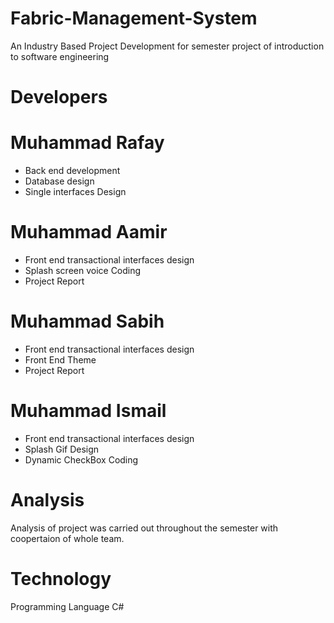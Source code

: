 # Fabric-Management-System
An Industry Based Project Development for semester project of introduction to software engineering

# Developers

Muhammad Rafay 
=============
* Back end development 
* Database design
* Single interfaces Design

Muhammad Aamir
=====
* Front end transactional interfaces design
* Splash screen voice Coding
* Project Report

Muhammad Sabih
==========
* Front end transactional interfaces design
* Front End Theme
* Project Report

Muhammad Ismail
======
* Front end transactional interfaces design
* Splash Gif Design
* Dynamic CheckBox Coding
# Analysis
 Analysis of project was carried out throughout the semester with coopertaion of whole team.
# Technology
Programming Language C# 
